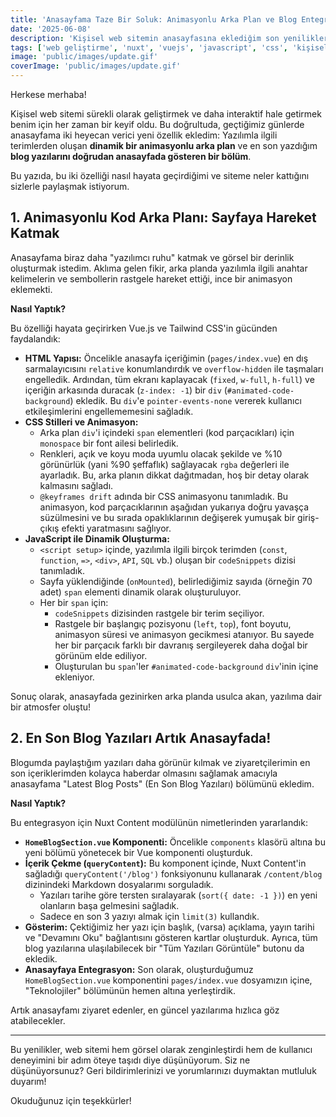 ```yaml
---
title: 'Anasayfama Taze Bir Soluk: Animasyonlu Arka Plan ve Blog Entegrasyonu!'
date: '2025-06-08'
description: 'Kişisel web sitemin anasayfasına eklediğim son yenilikleri keşfedin: dinamik bir kod animasyonu arka planı ve en son blog yazılarımı sergileyen bir bölüm.'
tags: ['web geliştirme', 'nuxt', 'vuejs', 'javascript', 'css', 'kişisel web sitesi', 'yeni özellikler', 'animasyon', 'blog']
image: 'public/images/update.gif'
coverImage: 'public/images/update.gif'
---
```


Herkese merhaba!

Kişisel web sitemi sürekli olarak geliştirmek ve daha interaktif hale getirmek benim için her zaman bir keyif oldu. Bu doğrultuda, geçtiğimiz günlerde anasayfama iki heyecan verici yeni özellik ekledim: Yazılımla ilgili terimlerden oluşan **dinamik bir animasyonlu arka plan** ve en son yazdığım **blog yazılarını doğrudan anasayfada gösteren bir bölüm**.

Bu yazıda, bu iki özelliği nasıl hayata geçirdiğimi ve siteme neler kattığını sizlerle paylaşmak istiyorum.

## 1. Animasyonlu Kod Arka Planı: Sayfaya Hareket Katmak

Anasayfama biraz daha "yazılımcı ruhu" katmak ve görsel bir derinlik oluşturmak istedim. Aklıma gelen fikir, arka planda yazılımla ilgili anahtar kelimelerin ve sembollerin rastgele hareket ettiği, ince bir animasyon eklemekti.

**Nasıl Yaptık?**

Bu özelliği hayata geçirirken Vue.js ve Tailwind CSS'in gücünden faydalandık:

*   **HTML Yapısı:** Öncelikle anasayfa içeriğimin (`pages/index.vue`) en dış sarmalayıcısını `relative` konumlandırdık ve `overflow-hidden` ile taşmaları engelledik. Ardından, tüm ekranı kaplayacak (`fixed`, `w-full`, `h-full`) ve içeriğin arkasında duracak (`z-index: -1`) bir `div` (`#animated-code-background`) ekledik. Bu `div`'e `pointer-events-none` vererek kullanıcı etkileşimlerini engellememesini sağladık.
*   **CSS Stilleri ve Animasyon:**
    *   Arka plan `div`'i içindeki `span` elementleri (kod parçacıkları) için `monospace` bir font ailesi belirledik.
    *   Renkleri, açık ve koyu moda uyumlu olacak şekilde ve %10 görünürlük (yani %90 şeffaflık) sağlayacak `rgba` değerleri ile ayarladık. Bu, arka planın dikkat dağıtmadan, hoş bir detay olarak kalmasını sağladı.
    *   `@keyframes drift` adında bir CSS animasyonu tanımladık. Bu animasyon, kod parçacıklarının aşağıdan yukarıya doğru yavaşça süzülmesini ve bu sırada opaklıklarının değişerek yumuşak bir giriş-çıkış efekti yaratmasını sağlıyor.
*   **JavaScript ile Dinamik Oluşturma:**
    *   `<script setup>` içinde, yazılımla ilgili birçok terimden (`const`, `function`, `=>`, `<div>`, `API`, `SQL` vb.) oluşan bir `codeSnippets` dizisi tanımladık.
    *   Sayfa yüklendiğinde (`onMounted`), belirlediğimiz sayıda (örneğin 70 adet) `span` elementi dinamik olarak oluşturuluyor.
    *   Her bir `span` için:
        *   `codeSnippets` dizisinden rastgele bir terim seçiliyor.
        *   Rastgele bir başlangıç pozisyonu (`left`, `top`), font boyutu, animasyon süresi ve animasyon gecikmesi atanıyor. Bu sayede her bir parçacık farklı bir davranış sergileyerek daha doğal bir görünüm elde ediliyor.
        *   Oluşturulan bu `span`'ler `#animated-code-background` `div`'inin içine ekleniyor.

Sonuç olarak, anasayfada gezinirken arka planda usulca akan, yazılıma dair bir atmosfer oluştu!

## 2. En Son Blog Yazıları Artık Anasayfada!

Blogumda paylaştığım yazıları daha görünür kılmak ve ziyaretçilerimin en son içeriklerimden kolayca haberdar olmasını sağlamak amacıyla anasayfama "Latest Blog Posts" (En Son Blog Yazıları) bölümünü ekledim.

**Nasıl Yaptık?**

Bu entegrasyon için Nuxt Content modülünün nimetlerinden yararlandık:

*   **`HomeBlogSection.vue` Komponenti:** Öncelikle `components` klasörü altına bu yeni bölümü yönetecek bir Vue komponenti oluşturduk.
*   **İçerik Çekme (`queryContent`):** Bu komponent içinde, Nuxt Content'in sağladığı `queryContent('/blog')` fonksiyonunu kullanarak `/content/blog` dizinindeki Markdown dosyalarımı sorguladık.
    *   Yazıları tarihe göre tersten sıralayarak (`sort({ date: -1 })`) en yeni olanların başa gelmesini sağladık.
    *   Sadece en son 3 yazıyı almak için `limit(3)` kullandık.
*   **Gösterim:** Çektiğimiz her yazı için başlık, (varsa) açıklama, yayın tarihi ve "Devamını Oku" bağlantısını gösteren kartlar oluşturduk. Ayrıca, tüm blog yazılarına ulaşılabilecek bir "Tüm Yazıları Görüntüle" butonu da ekledik.
*   **Anasayfaya Entegrasyon:** Son olarak, oluşturduğumuz `HomeBlogSection.vue` komponentini `pages/index.vue` dosyamızın içine, "Teknolojiler" bölümünün hemen altına yerleştirdik.

Artık anasayfamı ziyaret edenler, en güncel yazılarıma hızlıca göz atabilecekler.

---

Bu yenilikler, web sitemi hem görsel olarak zenginleştirdi hem de kullanıcı deneyimini bir adım öteye taşıdı diye düşünüyorum. Siz ne düşünüyorsunuz? Geri bildirimlerinizi ve yorumlarınızı duymaktan mutluluk duyarım!

Okuduğunuz için teşekkürler!
